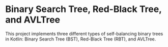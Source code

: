 # Binary Search Tree, Red-Black Tree, and AVLTree

This project implements three different types of self-balancing binary trees in Kotlin: Binary Search Tree (BST), Red-Black Tree (RBT), and AVLTree.
